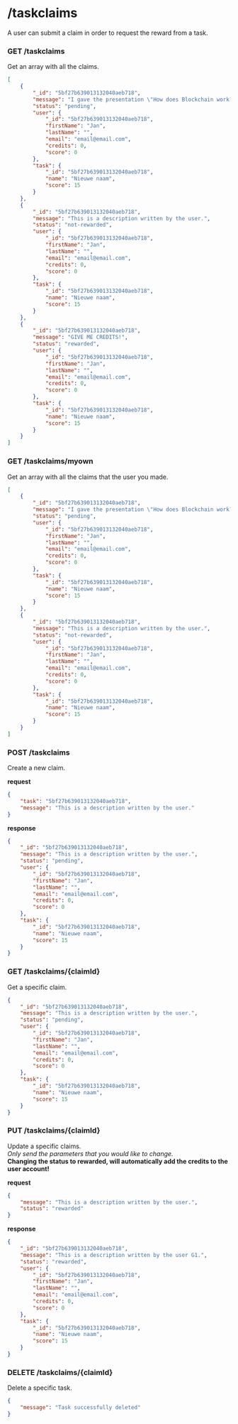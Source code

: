 # /taskclaims
A user can submit a claim in order to request the reward from a task.

### GET /taskclaims
Get an array with all the claims.

```json
[
    {
        "_id": "5bf27b639013132040aeb718",
        "message": "I gave the presentation \"How does Blockchain work?\"",
        "status": "pending",
        "user": {
            "_id": "5bf27b639013132040aeb718",
            "firstName": "Jan",
            "lastName": "",
            "email": "email@email.com",
            "credits": 0,
            "score": 0
        },
        "task": {
            "_id": "5bf27b639013132040aeb718",
            "name": "Nieuwe naam",
            "score": 15
        }
    },
    {
        "_id": "5bf27b639013132040aeb718",
        "message": "This is a description written by the user.",
        "status": "not-rewarded",
        "user": {
            "_id": "5bf27b639013132040aeb718",
            "firstName": "Jan",
            "lastName": "",
            "email": "email@email.com",  
            "credits": 0,
            "score": 0
        },
        "task": {
            "_id": "5bf27b639013132040aeb718",
            "name": "Nieuwe naam",
            "score": 15
        }
    },
    {
        "_id": "5bf27b639013132040aeb718",
        "message": "GIVE ME CREDITS!",
        "status": "rewarded",
        "user": {
            "_id": "5bf27b639013132040aeb718",
            "firstName": "Jan",
            "lastName": "",
            "email": "email@email.com",  
            "credits": 0,
            "score": 0
        },
        "task": {
            "_id": "5bf27b639013132040aeb718",
            "name": "Nieuwe naam",
            "score": 15
        }
    }
]
```

### GET /taskclaims/myown
Get an array with all the claims that the user you made.

```json
[
    {
        "_id": "5bf27b639013132040aeb718",
        "message": "I gave the presentation \"How does Blockchain work?\"",
        "status": "pending",
        "user": {
            "_id": "5bf27b639013132040aeb718",
            "firstName": "Jan",
            "lastName": "",
            "email": "email@email.com",
            "credits": 0,
            "score": 0
        },
        "task": {
            "_id": "5bf27b639013132040aeb718",
            "name": "Nieuwe naam",
            "score": 15
        }
    },
    {
        "_id": "5bf27b639013132040aeb718",
        "message": "This is a description written by the user.",
        "status": "not-rewarded",
        "user": {
            "_id": "5bf27b639013132040aeb718",
            "firstName": "Jan",
            "lastName": "",
            "email": "email@email.com",  
            "credits": 0,
            "score": 0
        },
        "task": {
            "_id": "5bf27b639013132040aeb718",
            "name": "Nieuwe naam",
            "score": 15
        }
    }
]
```

### POST /taskclaims
Create a new claim.

**request**
```json
{
    "task": "5bf27b639013132040aeb718",
    "message": "This is a description written by the user."
}
```
**response**
```json
{
    "_id": "5bf27b639013132040aeb718",
    "message": "This is a description written by the user.",
    "status": "pending",
    "user": {
        "_id": "5bf27b639013132040aeb718",
        "firstName": "Jan",
        "lastName": "",
        "email": "email@email.com",
        "credits": 0,
        "score": 0
    },
    "task": {
        "_id": "5bf27b639013132040aeb718",
        "name": "Nieuwe naam",
        "score": 15
    }
}
```

### GET /taskclaims/{claimId}
Get a specific claim.

```json
{
    "_id": "5bf27b639013132040aeb718",
    "message": "This is a description written by the user.",
    "status": "pending",
    "user": {
        "_id": "5bf27b639013132040aeb718",
        "firstName": "Jan",
        "lastName": "",
        "email": "email@email.com",
        "credits": 0,
        "score": 0
    },
    "task": {
        "_id": "5bf27b639013132040aeb718",
        "name": "Nieuwe naam",
        "score": 15
    }
}
```

### PUT /taskclaims/{claimId}
Update a specific claims.  
*Only send the parameters that you would like to change.*  
**Changing the status to rewarded, will automatically add the credits to the user account!**

**request**
```json
{
    "message": "This is a description written by the user.",
    "status": "rewarded"
}
```
**response**
```json
{
    "_id": "5bf27b639013132040aeb718",
    "message": "This is a description written by the user G1.",
    "status": "rewarded",
    "user": {
        "_id": "5bf27b639013132040aeb718",
        "firstName": "Jan",
        "lastName": "",
        "email": "email@email.com",
        "credits": 0,
        "score": 0
    },
    "task": {
        "_id": "5bf27b639013132040aeb718",
        "name": "Nieuwe naam",
        "score": 15
    }
}
```

### DELETE /taskclaims/{claimId}
Delete a specific task.

```json
{
    "message": "Task successfully deleted"
}
```